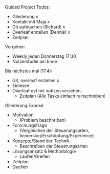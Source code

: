 Guided Project Todos:
-	Gliederung x
-	Kontakt mit Maja x
-	Git aufmachen (Richard) x
-	Overleaf erstellen (Dennis) x
-	Zeitplan

Vorgehen
-	Weekly jeden Donnerstag 17:30
-	Nutzerstudie am Ende


Bis nächstes mal (17.4):
-	Git, overleaf erstellen x
-	Einlesen
- Overleaf evt mit notizen versehen. 
    - Zeitplan (Alle Tasks einfach reinschreiben)



Gliederung Exposé
-	Motivation 
    -	(Problem beschreiben)
-	Forschungsfrage 
    - (Vergleichen der Steuerungsarten, Immersion/Erschöpfung/Experience)
-	Konzepte/Stand der Technik
    -	Beschreiben der Steuerungsarten
-	Lösungsansatz & Methodologie
    -	Laufen/Greifen
-	Zeitplan
-	Quellen

